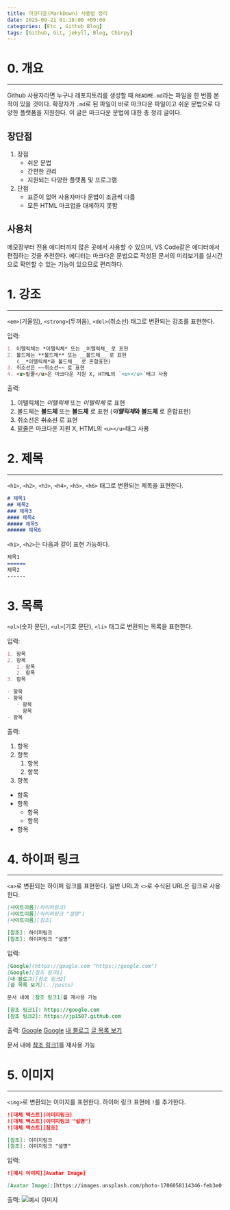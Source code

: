 ```yaml
---
title: 마크다운(MarkDown) 사용법 정리
date: 2025-09-21 01:18:00 +09:00
categories: [Etc , Github Blog]
tags: [Github, Git, jekyll, Blog, Chirpy]
---
```


# 0. 개요
---

Github 사용자라면 누구나 레포지토리를 생성할 때 `README.md`라는 파일을 한 번쯤 본 적이 있을 것이다.
확장자가 `.md`로 된 파일이 바로 마크다운 파일이고 쉬운 문법으로 다양한 플랫폼을 지원한다.
이 글은 마크다운 문법에 대한 총 정리 글이다.

## 장단점
1. 장점
   - 쉬운 문법
   - 간편한 관리
   - 지원되는 다양한 플랫폼 및 프로그램  
2. 단점
   - 표준이 없어 사용자마다 문법이 조금씩 다름
   - 모든 HTML 마크업을 대체하지 못함

## 사용처
메모장부터 전용 에디터까지 많은 곳에서 사용할 수 있으며, VS Code같은 에디터에서 편집하는 것을 추천한다.
에디터는 마크다운 문법으로 작성된 문서의 미리보기를 실시간으로 확인할 수 있는 기능이 있으므로 편리하다.

# 1. 강조
---
`<em>`(기울임), `<strong>`(두꺼움), `<del>`(취소선) 태그로 변환되는 강조를 표현한다.

입력:
```markdown
1. 이텔릭체는 *이텔릭체* 또는 _이텔릭체_ 로 표현
2. 볼드체는 **볼드체** 또는 __볼드체__ 로 표현
   (__*이텔릭체*와 볼드체__ 로 혼합표현)
3. 취소선은 ~~취소선~~ 로 표현
4. <u>밑줄</u>은 마크다운 지원 X, HTML의 `<u></u>`태그 사용
```
출력:
1. 이텔릭체는 *이텔릭체* 또는 _이텔릭체_ 로 표현
2. 볼드체는 **볼드체** 또는 __볼드체__ 로 표현
   (__*이텔릭체*와 볼드체__ 로 혼합표현)
3. 취소선은 ~~취소선~~ 로 표현
4. <u>밑줄</u>은 마크다운 지원 X, HTML의 `<u></u>`태그 사용

# 2. 제목
---
`<h1>`, `<h2>`, `<h3>`, `<h4>`, `<h5>`, `<h6>` 태그로 변환되는 제목을 표현한다.
```markdown
# 제목1
## 제목2
### 제목3
#### 제목4
##### 제목5
###### 제목6
```
`<h1>`, `<h2>`는 다음과 같이 표현 가능하다.
```markdown
제목1
======
제목2
------
```

# 3. 목록
`<ol>`(숫자 문단), `<ul>`(기호 문단), `<li>` 태그로 변환되는 목록을 표현한다.

입력:
```markdown
1. 항목
2. 항목
   1. 항목
   2. 항목
3. 항목

- 항목
- 항목
   - 항목
   - 항목
- 항목
```
출력:
1. 항목
2. 항목
   1. 항목
   2. 항목
3. 항목

- 항목
- 항목
   - 항목
   - 항목
- 항목
  
# 4. 하이퍼 링크
---
`<a>`로 변환되는 하이퍼 링크를 표현한다.
일반 URL과 `<>`로 수식된 URL은 링크로 사용한다.
```markdown
[사이트이름](하이퍼링크)
[사이트이름](하이퍼링크 "설명")
[사이트이름][참조]

[참조]: 하이퍼링크
[참조]: 하이퍼링크 "설명"
```
입력:
```markdown
[Google](https://google.com "https://google.com")
[Google][참조 링크1]
[내 블로그][참조 링크2]
[글 목록 보기](../posts)

문서 내에 [참조 링크1]를 재사용 가능

[참조 링크1]: https://google.com
[참조 링크2]: https://jp1507.github.com
```
출력:
[Google](https://google.com "https://google.com")
[Google][참조 링크1]
[내 블로그][참조 링크2]
[글 목록 보기](../posts)

문서 내에 [참조 링크1]를 재사용 가능

[참조 링크1]: https://google.com
[참조 링크2]: https://jp1507.github.com

# 5. 이미지
---
`<img>`로 변환되는 이미지를 표현한다.
하이퍼 링크 표현에 `!`를 추가한다.
```markdown
![대체 텍스트](이미지링크)
![대체 텍스트](이미지링크 "설명")
![대체 텍스트][참조]

[참조]: 이미지링크
[참조]: 이미지링크 "설명"
```
입력:
```markdown
![예시 이미지][Avatar Image]

[Avatar Image]:[https://images.unsplash.com/photo-1706058114346-feb3e0f04bbc?w=500&auto=format&fit=crop&q=60&ixlib=rb-4.1.0&ixid=M3wxMjA3fDB8MHx0b3BpYy1mZWVkfDJ8Ym84alFLVGFFMFl8fGVufDB8fHx8fA%3D%3D "배경 화면 | Unsplash"
```
출력:
![예시 이미지][Avatar Image]

[Avatar Image]:[https://images.unsplash.com/photo-1706058114346-feb3e0f04bbc?w=500&auto=format&fit=crop&q=60&ixlib=rb-4.1.0&ixid=M3wxMjA3fDB8MHx0b3BpYy1mZWVkfDJ8Ym84alFLVGFFMFl8fGVufDB8fHx8fA%3D%3D "배경 화면 | Unsplash"